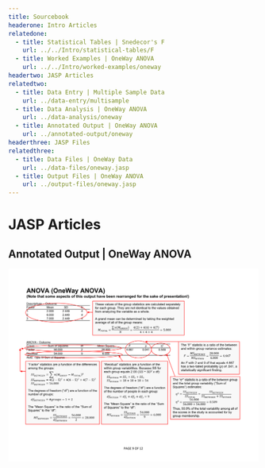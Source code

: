 ```yaml
---
title: Sourcebook
headerone: Intro Articles
relatedone:
  - title: Statistical Tables | Snedecor's F
    url: ../../Intro/statistical-tables/F
  - title: Worked Examples | OneWay ANOVA
    url: ../../Intro/worked-examples/oneway
headertwo: JASP Articles
relatedtwo:
  - title: Data Entry | Multiple Sample Data
    url: ../data-entry/multisample
  - title: Data Analysis | OneWay ANOVA
    url: ../data-analysis/oneway
  - title: Annotated Output | OneWay ANOVA
    url: ../annotated-output/oneway
headerthree: JASP Files
relatedthree:
  - title: Data Files | OneWay Data
    url: ../data-files/oneway.jasp
  - title: Output Files | OneWay ANOVA
    url: ../output-files/oneway.jasp
---
```


# JASP Articles

## Annotated Output | OneWay ANOVA

<p align="center"><kbd><img src="oneway.png"></kbd></p>
